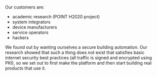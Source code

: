 Our customers are:
- academic research (POINT H2020 project)
- system integrators
- device manufacturers
- service operators
- hackers

We found out by wanting ourselves a secure building automation. Our research
showed that such a thing does not exist that satisfies basic internet security
best practices (all traffic is signed and encrypted using PKI), so we set out
to first make the platform and then start building real products that use it.
